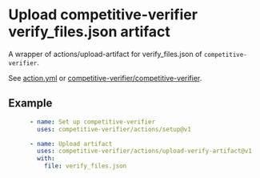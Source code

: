 # Upload competitive-verifier verify_files.json artifact
A wrapper of actions/upload-artifact for verify_files.json of `competitive-verifier`.

See [action.yml](action.yml) or [competitive-verifier/competitive-verifier](https://github.com/competitive-verifier/competitive-verifier).

## Example

```yml
      - name: Set up competitive-verifier
        uses: competitive-verifier/actions/setup@v1

      - name: Upload artifact
        uses: competitive-verifier/actions/upload-verify-artifact@v1
        with:
          file: verify_files.json
```